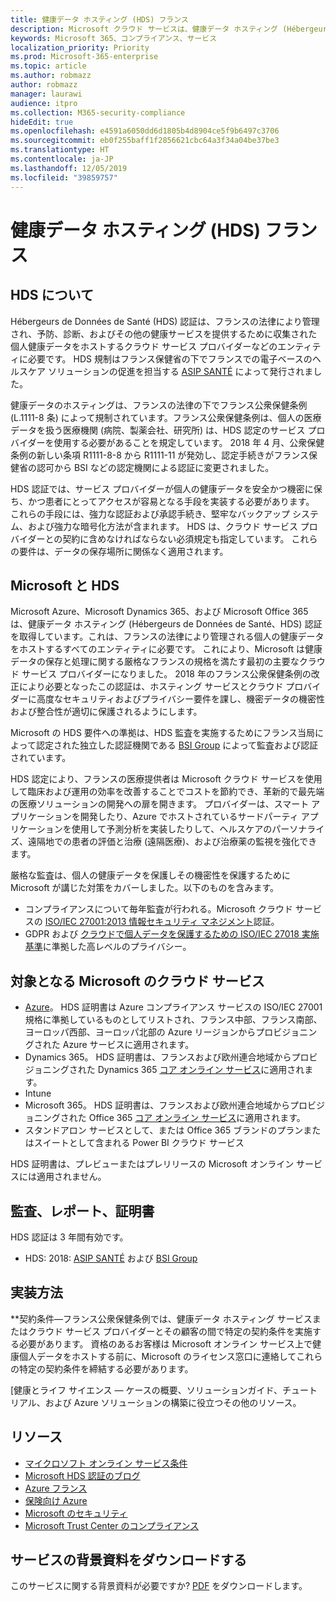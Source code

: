 ```yaml
---
title: 健康データ ホスティング (HDS) フランス
description: Microsoft クラウド サービスは、健康データ ホスティング (Hébergeurs de Données de Santé) 規格への準拠が認定されています。
keywords: Microsoft 365、コンプライアンス、サービス
localization_priority: Priority
ms.prod: Microsoft-365-enterprise
ms.topic: article
ms.author: robmazz
author: robmazz
manager: laurawi
audience: itpro
ms.collection: M365-security-compliance
hideEdit: true
ms.openlocfilehash: e4591a6050dd6d1805b4d8904ce5f9b6497c3706
ms.sourcegitcommit: eb0f255baff1f2856621cbc64a3f34a04be37be3
ms.translationtype: HT
ms.contentlocale: ja-JP
ms.lasthandoff: 12/05/2019
ms.locfileid: "39859757"
---
```

# <a name="health-data-hosting-hds-france"></a>健康データ ホスティング (HDS) フランス

## <a name="about-hds"></a>HDS について

Hébergeurs de Données de Santé (HDS) 認証は、フランスの法律により管理され、予防、診断、およびその他の健康サービスを提供するために収集された個人健康データをホストするクラウド サービス プロバイダーなどのエンティティに必要です。 HDS 規制はフランス保健省の下でフランスでの電子ベースのヘルスケア ソリューションの促進を担当する [ASIP SANTÉ](https://esante.gouv.fr/) によって発行されました。

健康データのホスティングは、フランスの法律の下でフランス公衆保健条例 (L.1111-8 条) によって規制されています。フランス公衆保健条例は、個人の医療データを扱う医療機関 (病院、製薬会社、研究所) は、HDS 認定のサービス プロバイダーを使用する必要があることを規定しています。 2018 年 4 月、公衆保健条例の新しい条項 R1111-8-8 から R1111-11 が発効し、認定手続きがフランス保健省の認可から BSI などの認定機関による認証に変更されました。

HDS 認証では、サービス プロバイダーが個人の健康データを安全かつ機密に保ち、かつ患者にとってアクセスが容易となる手段を実装する必要があります。 これらの手段には、強力な認証および承認手続き、堅牢なバックアップ システム、および強力な暗号化方法が含まれます。 HDS は、クラウド サービス プロバイダーとの契約に含めなければならない必須規定も指定しています。 これらの要件は、データの保存場所に関係なく適用されます。

## <a name="microsoft-and-hds"></a>Microsoft と HDS

Microsoft Azure、Microsoft Dynamics 365、および Microsoft Office 365 は、健康データ ホスティング (Hébergeurs de Données de Santé、HDS) 認証を取得しています。これは、フランスの法律により管理される個人の健康データをホストするすべてのエンティティに必要です。 これにより、Microsoft は健康データの保存と処理に関する厳格なフランスの規格を満たす最初の主要なクラウド サービス プロバイダーになりました。 2018 年のフランス公衆保健条例の改正により必要となったこの認証は、ホスティング サービスとクラウド プロバイダーに高度なセキュリティおよびプライバシー要件を課し、機密データの機密性および整合性が適切に保護されるようにします。

Microsoft の HDS 要件への準拠は、HDS 監査を実施するためにフランス当局によって認定された独立した認証機関である [BSI Group](https://www.bsigroup.com/fr-FR/) によって監査および認証されています。

HDS 認定により、フランスの医療提供者は Microsoft クラウド サービスを使用して臨床および運用の効率を改善することでコストを節約でき、革新的で最先端の医療ソリューションの開発への扉を開きます。 プロバイダーは、スマート アプリケーションを開発したり、Azure でホストされているサードパーティ アプリケーションを使用して予測分析を実装したりして、ヘルスケアのパーソナライズ、遠隔地での患者の評価と治療 (遠隔医療)、および治療薬の監視を強化できます。

厳格な監査は、個人の健康データを保護しその機密性を保護するために Microsoft が講じた対策をカバーしました。以下のものを含みます。

- コンプライアンスについて毎年監査が行われる。Microsoft クラウド サービスの [ISO/IEC 27001:2013 情報セキュリティ マネジメント](offering-iso-27001.md)認証。
- GDPR および [クラウドで個人データを保護するための ISO/IEC 27018 実施基準](offering-iso-27018.md)に準拠した高レベルのプライバシー。

## <a name="microsoft-in-scope-cloud-services"></a>対象となる Microsoft のクラウド サービス

- [Azure](https://aka.ms/AzureCompliance)。 HDS 証明書は Azure コンプライアンス サービスの ISO/IEC 27001 規格に準拠しているものとしてリストされ、フランス中部、フランス南部、ヨーロッパ西部、ヨーロッパ北部の Azure リージョンからプロビジョニングされた Azure サービスに適用されます。
- Dynamics 365。 HDS 証明書は、フランスおよび欧州連合地域からプロビジョニングされた Dynamics 365 [コア オンライン サービス](https://aka.ms/Online-Services-Terms)に適用されます。
- Intune
- Microsoft 365。 HDS 証明書は、フランスおよび欧州連合地域からプロビジョニングされた Office 365 [コア オンライン サービス](https://aka.ms/Online-Services-Terms)に適用されます。
- スタンドアロン サービスとして、または Office 365 ブランドのプランまたはスイートとして含まれる Power BI クラウド サービス

HDS 証明書は、プレビューまたはプレリリースの Microsoft オンライン サービスには適用されません。

## <a name="audits-reports-and-certificates"></a>監査、レポート、証明書

HDS 認証は 3 年間有効です。

- HDS: 2018: [ASIP SANTÉ](https://esante.gouv.fr/) および [BSI Group](https://www.bsigroup.com/fr-FR/Nos-services/Certification/Recherche-dans-le-repertoire-des-certificats-et-des-clients/Resultats-de-la-recherche-dans-le-repertoire-des-certificats-et-des-clients/?searchkey=licence%3dHDS%2b701569%26company%3dMicrosoft%2bCorp&licencenumber=HDS%20701569)

## <a name="how-to-implement"></a>実装方法

**契約条件—フランス公衆保健条例では、健康データ ホスティング サービスまたはクラウド サービス プロバイダーとその顧客の間で特定の契約条件を実施する必要があります。 資格のあるお客様は Microsoft オンライン サービス上で健康個人データをホストする前に、Microsoft のライセンス窓口に連絡してこれらの特定の契約条件を締結する必要があります。

[健康とライフ サイエンス — ケースの概要、ソリューションガイド、チュートリアル、および Azure ソリューションの構築に役立つその他のリソース。

## <a name="resources"></a>リソース

- [マイクロソフト オンライン サービス条件](https://aka.ms/Online-Services-Terms)
- [Microsoft HDS 認証のブログ](https://news.microsoft.com/fr-fr/2018/11/06/microsoft-1er-acteur-majeur-du-cloud-public-a-etre-certifie-hebergeur-de-donnees-de-sante-en-france/)
- [Azure フランス](https://azure.microsoft.com/global-infrastructure/france/)
- [保険向け Azure](https://azure.microsoft.com/industries/healthcare/)
- [Microsoft のセキュリティ](https://www.microsoft.com/security)
- [Microsoft Trust Center のコンプライアンス](https://www.microsoft.com/trust-center/compliance/compliance-overview)

## <a name="download-the-offering-backgrounder"></a>サービスの背景資料をダウンロードする

このサービスに関する背景資料が必要ですか? [PDF](https://download.microsoft.com/download/E/7/B/E7BC3E72-A6E5-4A10-96C9-3B210C4DBE35/HDS-Compliance.pdf) をダウンロードします。
